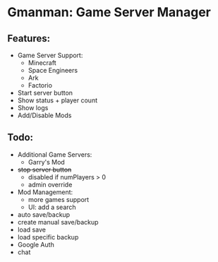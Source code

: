 # Gmanman: Game Server Manager

## Features:

- Game Server Support:
  - Minecraft
  - Space Engineers
  - Ark
  - Factorio
- Start server button
- Show status + player count
- Show logs
- Add/Disable Mods

## Todo:

- Additional Game Servers:
  - Garry's Mod
- ~~stop server button~~
  - disabled if numPlayers > 0
  - admin override
- Mod Management:
  - more games support
  - UI: add a search
- auto save/backup
- create manual save/backup
- load save
- load specific backup
- Google Auth
- chat
